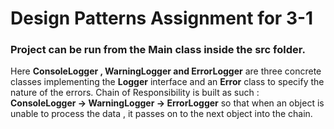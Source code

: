 # Design Patterns Assignment for 3-1

### Project can be run from the Main class inside the src folder.
Here **ConsoleLogger , WarningLogger and ErrorLogger** are three concrete classes implementing the **Logger** interface and an **Error** class to specify the nature of the errors.
Chain of Responsibility is built as such : **ConsoleLogger -> WarningLogger -> ErrorLogger** so that when an object is unable to process the data , it passes on to the next object into the chain.
